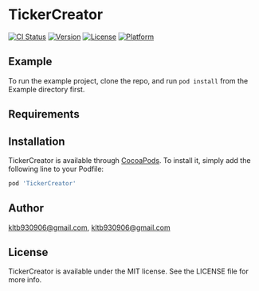 # TickerCreator

[![CI Status](https://img.shields.io/travis/kltb930906@gmail.com/TickerCreator.svg?style=flat)](https://travis-ci.org/kltb930906@gmail.com/TickerCreator)
[![Version](https://img.shields.io/cocoapods/v/TickerCreator.svg?style=flat)](https://cocoapods.org/pods/TickerCreator)
[![License](https://img.shields.io/cocoapods/l/TickerCreator.svg?style=flat)](https://cocoapods.org/pods/TickerCreator)
[![Platform](https://img.shields.io/cocoapods/p/TickerCreator.svg?style=flat)](https://cocoapods.org/pods/TickerCreator)

## Example

To run the example project, clone the repo, and run `pod install` from the Example directory first.

## Requirements

## Installation

TickerCreator is available through [CocoaPods](https://cocoapods.org). To install
it, simply add the following line to your Podfile:

```ruby
pod 'TickerCreator'
```

## Author

kltb930906@gmail.com, kltb930906@gmail.com

## License

TickerCreator is available under the MIT license. See the LICENSE file for more info.
